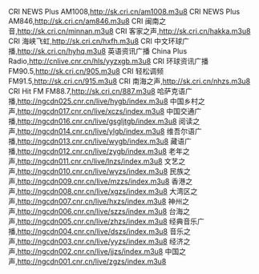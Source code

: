 
CRI NEWS Plus AM1008,http://sk.cri.cn/am1008.m3u8
CRI NEWS Plus AM846,http://sk.cri.cn/am846.m3u8
CRI 闽南之音,http://sk.cri.cn/minnan.m3u8
CRI 客家之声,http://sk.cri.cn/hakka.m3u8
CRI 海峡飞虹,http://sk.cri.cn/hxfh.m3u8
CRI 中文环球广播,http://sk.cri.cn/hyhq.m3u8
英语资讯广播 China Plus Radio,http://cnlive.cnr.cn/hls/yyzxgb.m3u8
CRI 环球资讯广播 FM90.5,http://sk.cri.cn/905.m3u8
CRI 轻松调频 FM91.5,http://sk.cri.cn/915.m3u8
CRI 南海之声,http://sk.cri.cn/nhzs.m3u8
CRI Hit FM FM88.7,http://sk.cri.cn/887.m3u8
哈萨克语广播,http://ngcdn025.cnr.cn/live/hygb/index.m3u8
中国乡村之声,http://ngcdn017.cnr.cn/live/xczs/index.m3u8
中国交通广播,http://ngcdn016.cnr.cn/live/gsgljtgb/index.m3u8
阅读之声,http://ngcdn014.cnr.cn/live/ylgb/index.m3u8
维吾尔语广播,http://ngcdn013.cnr.cn/live/wygb/index.m3u8
藏语广播,http://ngcdn012.cnr.cn/live/zygb/index.m3u8
老年之声,http://ngcdn011.cnr.cn/live/lnzs/index.m3u8
文艺之声,http://ngcdn010.cnr.cn/live/wyzs/index.m3u8
民族之声,http://ngcdn009.cnr.cn/live/mzzs/index.m3u8
香港之声,http://ngcdn008.cnr.cn/live/xgzs/index.m3u8
大湾区之声,http://ngcdn007.cnr.cn/live/hxzs/index.m3u8
神州之声,http://ngcdn006.cnr.cn/live/szzs/index.m3u8
台海之声,http://ngcdn005.cnr.cn/live/zhzs/index.m3u8
经典音乐广播,http://ngcdn004.cnr.cn/live/dszs/index.m3u8
音乐之声,http://ngcdn003.cnr.cn/live/yyzs/index.m3u8
经济之声,http://ngcdn002.cnr.cn/live/jjzs/index.m3u8
中国之声,http://ngcdn001.cnr.cn/live/zgzs/index.m3u8
